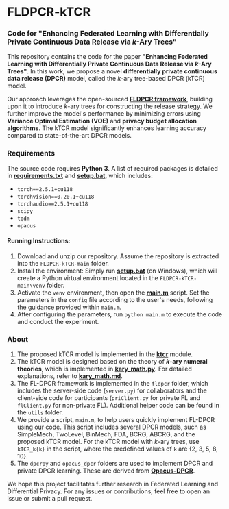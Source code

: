 # FLDPCR-kTCR
### Code for "Enhancing Federated Learning with Differentially Private Continuous Data Release via $k$-Ary Trees"

This repository contains the code for the paper **"Enhancing Federated Learning with Differentially Private Continuous Data Release via $k$-Ary Trees"**. In this work, we propose a novel **differentially private continuous data release (DPCR)** model, called the $k$-ary tree-based DPCR (kTCR) model.

Our approach leverages the open-sourced [**FLDPCR framework**](https://github.com/imcjp/FLDPCR), building upon it to introduce $k$-ary trees for constructing the release strategy. We further improve the model's performance by minimizing errors using **Variance Optimal Estimation (VOE)** and **privacy budget allocation algorithms**. The kTCR model significantly enhances learning accuracy compared to state-of-the-art DPCR models.

### Requirements

The source code requires **Python 3**. A list of required packages is detailed in [**requirements.txt**](requirements.txt) and [**setup.bat**](setup.bat), which includes:

- `torch==2.5.1+cu118`
- `torchvision==0.20.1+cu118`
- `torchaudio==2.5.1+cu118`
- `scipy`
- `tqdm`
- `opacus`

#### Running Instructions:

1. Download and unzip our repository. Assume the repository is extracted into the `FLDPCR-kTCR-main` folder.
2. Install the environment: Simply run [**setup.bat**](setup.bat) (on Windows), which will create a Python virtual environment located in the `FLDPCR-kTCR-main\venv` folder.
3. Activate the `venv` environment, then open the [**main.m**](main.m) script. Set the parameters in the `config` file according to the user's needs, following the guidance provided within `main.m`.
4. After configuring the parameters, run `python main.m` to execute the code and conduct the experiment.


### About

1. The proposed kTCR model is implemented in the [**ktcr**](dpcrpy/treeMethods/ktcr) module.
2. The kTCR model is designed based on the theory of **$k$-ary numeral theories**, which is implemented in [**kary_math.py**](dpcrpy/treeMethods/ktcr/utils/kary_math.py). For detailed explanations, refer to [**kary_math.md**](dpcrpy/treeMethods/ktcr/utils/kary_math.md).
3. The FL-DPCR framework is implemented in the `fldpcr` folder, which includes the server-side code (`server.py`) for collaborators and the client-side code for participants (`priClient.py` for private FL and `flClient.py` for non-private FL). Additional helper code can be found in the `utils` folder.
4. We provide a script, `main.m`, to help users quickly implement FL-DPCR using our code. This script includes several DPCR models, such as SimpleMech, TwoLevel, BinMech, FDA, BCRG, ABCRG, and the proposed kTCR model. For the kTCR model with $k$-ary trees, use `kTCR_k{k}` in the script, where the predefined values of `k` are {2, 3, 5, 8, 10}.
5. The `dpcrpy` and `opacus_dpcr` folders are used to implement DPCR and private DPCR learning. These are derived from [**Opacus-DPCR**](https://github.com/imcjp/Opacus-DPCR).

We hope this project facilitates further research in Federated Learning and Differential Privacy. For any issues or contributions, feel free to open an issue or submit a pull request.
